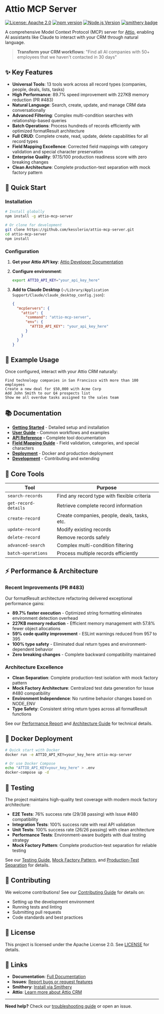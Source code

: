 # Attio MCP Server

[![License: Apache 2.0](https://img.shields.io/badge/License-Apache%202.0-blue.svg)](LICENSE)
[![npm version](https://badge.fury.io/js/attio-mcp.svg)](https://badge.fury.io/js/attio-mcp)
[![Node.js Version](https://img.shields.io/badge/node-%3E%3D20.0.0-brightgreen.svg)](https://nodejs.org/)
[![smithery badge](https://smithery.ai/badge/@kesslerio/attio-mcp-server)](https://smithery.ai/server/@kesslerio/attio-mcp-server)

A comprehensive Model Context Protocol (MCP) server for [Attio](https://attio.com/), enabling AI assistants like Claude to interact with your CRM through natural language.

> **Transform your CRM workflows**: "Find all AI companies with 50+ employees that we haven't contacted in 30 days"

## ✨ Key Features

- **Universal Tools**: 13 tools work across all record types (companies, people, deals, lists, tasks)
- **High Performance**: 89.7% speed improvement with 227KB memory reduction (PR #483)
- **Natural Language**: Search, create, update, and manage CRM data conversationally  
- **Advanced Filtering**: Complex multi-condition searches with relationship-based queries
- **Batch Operations**: Process hundreds of records efficiently with optimized formatResult architecture
- **Full CRUD**: Complete create, read, update, delete capabilities for all record types
- **Field Mapping Excellence**: Corrected field mappings with category validation and special character preservation
- **Enterprise Quality**: 97.15/100 production readiness score with zero breaking changes
- **Clean Architecture**: Complete production-test separation with mock factory pattern

## 🚀 Quick Start

### Installation

```bash
# Install globally
npm install -g attio-mcp-server

# Or clone for development
git clone https://github.com/kesslerio/attio-mcp-server.git
cd attio-mcp-server
npm install
```

### Configuration

1. **Get your Attio API key**: [Attio Developer Documentation](https://docs.attio.com/docs/overview)

2. **Configure environment**:
   ```bash
   export ATTIO_API_KEY="your_api_key_here"
   ```

3. **Add to Claude Desktop** (`~/Library/Application Support/Claude/claude_desktop_config.json`):
   ```json
   {
     "mcpServers": {
       "attio": {
         "command": "attio-mcp-server",
         "env": {
           "ATTIO_API_KEY": "your_api_key_here"
         }
       }
     }
   }
   ```

## 💬 Example Usage

Once configured, interact with your Attio CRM naturally:

```
Find technology companies in San Francisco with more than 100 employees
Create a new deal for $50,000 with Acme Corp
Add John Smith to our Q4 prospects list
Show me all overdue tasks assigned to the sales team
```

## 📚 Documentation

- **[Getting Started](docs/getting-started.md)** - Detailed setup and installation
- **[User Guide](docs/user-guide.md)** - Common workflows and examples  
- **[API Reference](docs/universal-tools/api-reference.md)** - Complete tool documentation
- **[Field Mapping Guide](docs/api/field-mapping-improvements.md)** - Field validation, categories, and special characters
- **[Deployment](docs/deployment/README.md)** - Docker and production deployment
- **[Development](docs/development/README.md)** - Contributing and extending

## 🔧 Core Tools

| Tool | Purpose |
|------|---------|
| `search-records` | Find any record type with flexible criteria |
| `get-record-details` | Retrieve complete record information |
| `create-record` | Create companies, people, deals, tasks, etc. |
| `update-record` | Modify existing records |
| `delete-record` | Remove records safely |
| `advanced-search` | Complex multi-condition filtering |
| `batch-operations` | Process multiple records efficiently |

## ⚡ Performance & Architecture

### Recent Improvements (PR #483)
Our formatResult architecture refactoring delivered exceptional performance gains:

- **89.7% faster execution** - Optimized string formatting eliminates environment detection overhead
- **227KB memory reduction** - Efficient memory management with 57.8% fewer object allocations  
- **59% code quality improvement** - ESLint warnings reduced from 957 to 395
- **100% type safety** - Eliminated dual return types and environment-dependent behavior
- **Zero breaking changes** - Complete backward compatibility maintained

### Architecture Excellence
- **Clean Separation**: Complete production-test isolation with mock factory pattern
- **Mock Factory Architecture**: Centralized test data generation for Issue #480 compatibility
- **Environment Independence**: No runtime behavior changes based on NODE_ENV
- **Type Safety**: Consistent string return types across all formatResult functions

See our [Performance Report](docs/performance/formatresult-performance-report.md) and [Architecture Guide](docs/architecture/mock-factory-pattern.md) for technical details.

## 🐳 Docker Deployment

```bash
# Quick start with Docker
docker run -e ATTIO_API_KEY=your_key_here attio-mcp-server

# Or use Docker Compose
echo "ATTIO_API_KEY=your_key_here" > .env
docker-compose up -d
```

## 🧪 Testing

The project maintains high-quality test coverage with modern mock factory architecture:

- **E2E Tests**: 76% success rate (29/38 passing) with Issue #480 compatibility
- **Integration Tests**: 100% success rate with real API validation  
- **Unit Tests**: 100% success rate (26/26 passing) with clean architecture
- **Performance Tests**: Environment-aware budgets with dual testing strategy
- **Mock Factory Pattern**: Complete production-test separation for reliable testing

See our [Testing Guide](docs/development/testing.md), [Mock Factory Pattern](docs/architecture/mock-factory-pattern.md), and [Production-Test Separation](docs/testing/production-test-separation.md) for details.

## 🤝 Contributing

We welcome contributions! See our [Contributing Guide](docs/development/contributing.md) for details on:

- Setting up the development environment
- Running tests and linting
- Submitting pull requests
- Code standards and best practices

## 📄 License

This project is licensed under the Apache License 2.0. See [LICENSE](LICENSE) for details.

## 🔗 Links

- **Documentation**: [Full Documentation](docs/README.md)
- **Issues**: [Report bugs or request features](https://github.com/kesslerio/attio-mcp-server/issues)
- **Smithery**: [Install via Smithery](https://smithery.ai/server/@kesslerio/attio-mcp-server)
- **Attio**: [Learn more about Attio CRM](https://attio.com/)

---

**Need help?** Check our [troubleshooting guide](docs/troubleshooting.md) or open an issue.

<!-- Performance workflow verification test -->